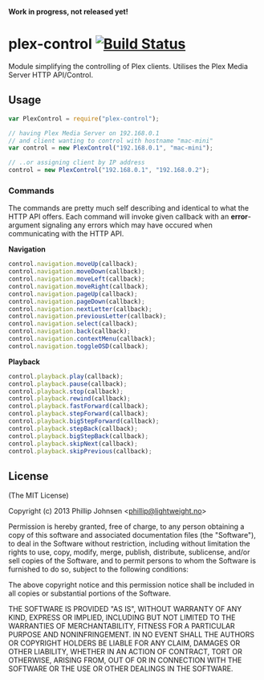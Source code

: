 **Work in progress, not released yet!**

# plex-control [![Build Status](https://api.travis-ci.org/phillipj/node-plex-control.png)](http://travis-ci.org/phillipj/node-plex-control)

Module simplifying the controlling of Plex clients. Utilises the Plex Media Server HTTP API/Control.

## Usage

```js
var PlexControl = require("plex-control");

// having Plex Media Server on 192.168.0.1
// and client wanting to control with hostname "mac-mini"
var control = new PlexControl("192.168.0.1", "mac-mini");

// ..or assigning client by IP address
control = new PlexControl("192.168.0.1", "192.168.0.2");
```

### Commands

The commands are pretty much self describing and identical to what the HTTP API offers. Each command will invoke given callback with an **error**-argument signaling any errors which may have occured when communicating with the HTTP API.

**Navigation**
```js
control.navigation.moveUp(callback);
control.navigation.moveDown(callback);
control.navigation.moveLeft(callback);
control.navigation.moveRight(callback);
control.navigation.pageUp(callback);
control.navigation.pageDown(callback);
control.navigation.nextLetter(callback);
control.navigation.previousLetter(callback);
control.navigation.select(callback);
control.navigation.back(callback);
control.navigation.contextMenu(callback);
control.navigation.toggleOSD(callback);
```

**Playback**
```js
control.playback.play(callback);
control.playback.pause(callback);
control.playback.stop(callback);
control.playback.rewind(callback);
control.playback.fastForward(callback);
control.playback.stepForward(callback);
control.playback.bigStepForward(callback);
control.playback.stepBack(callback);
control.playback.bigStepBack(callback);
control.playback.skipNext(callback);
control.playback.skipPrevious(callback);
```

## License
(The MIT License)

Copyright (c) 2013 Phillip Johnsen &lt;phillip@lightweight.no&gt;

Permission is hereby granted, free of charge, to any person obtaining
a copy of this software and associated documentation files (the
"Software"), to deal in the Software without restriction, including
without limitation the rights to use, copy, modify, merge, publish,
distribute, sublicense, and/or sell copies of the Software, and to
permit persons to whom the Software is furnished to do so, subject to
the following conditions:

The above copyright notice and this permission notice shall be
included in all copies or substantial portions of the Software.

THE SOFTWARE IS PROVIDED "AS IS", WITHOUT WARRANTY OF ANY KIND,
EXPRESS OR IMPLIED, INCLUDING BUT NOT LIMITED TO THE WARRANTIES OF
MERCHANTABILITY, FITNESS FOR A PARTICULAR PURPOSE AND
NONINFRINGEMENT. IN NO EVENT SHALL THE AUTHORS OR COPYRIGHT HOLDERS BE
LIABLE FOR ANY CLAIM, DAMAGES OR OTHER LIABILITY, WHETHER IN AN ACTION
OF CONTRACT, TORT OR OTHERWISE, ARISING FROM, OUT OF OR IN CONNECTION
WITH THE SOFTWARE OR THE USE OR OTHER DEALINGS IN THE SOFTWARE.
